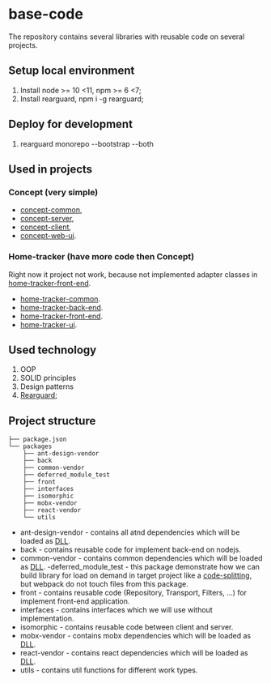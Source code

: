 # base-code

The repository contains several libraries with reusable code on several projects.

## Setup local environment

1. Install node >= 10 <11, npm >= 6 <7;
2. Install rearguard, npm i -g rearguard;

## Deploy for development

1. rearguard monorepo --bootstrap --both

## Used in projects

### Concept (very simple)

- [concept-common](https://gitlab.com/concept-of-client-server-application/common),
- [concept-server](https://gitlab.com/concept-of-client-server-application/server),
- [concept-client](https://gitlab.com/concept-of-client-server-application/client),
- [concept-web-ui](https://gitlab.com/concept-of-client-server-application/web-ui).

### Home-tracker (have more code then Concept)

Right now it project not work, because not implemented adapter classes in [home-tracker-front-end](https://gitlab.com/home-tracker/front-end).

- [home-tracker-common](https://gitlab.com/home-tracker/external).
- [home-tracker-back-end](https://gitlab.com/home-tracker/back-end).
- [home-tracker-front-end](https://gitlab.com/home-tracker/front-end).
- [home-tracker-ui](https://gitlab.com/home-tracker/ui).

## Used technology

1. OOP
2. SOLID principles
3. Design patterns
4. [Rearguard](https://www.npmjs.com/package/rearguard);

## Project structure

```
├── package.json
└── packages
    ├── ant-design-vendor
    ├── back
    ├── common-vendor
    ├── deferred_module_test
    ├── front
    ├── interfaces
    ├── isomorphic
    ├── mobx-vendor
    ├── react-vendor
    └── utils
```

- ant-design-vendor - contains all atnd dependencies which will be loaded as [DLL](https://webpack.js.org/plugins/dll-plugin/).
- back - contains reusable code for implement back-end on nodejs.
- common-vendor - contains common dependencies which will be loaded as [DLL](https://webpack.js.org/plugins/dll-plugin/).
  -deferred_module_test - this package demonstrate how we can build library for load on demand in target project like a [code-splitting](https://webpack.js.org/guides/code-splitting/#root), but webpack do not touch files from this package.
- front - contains reusable code (Repository, Transport, Filters, ...) for implement front-end application.
- interfaces - contains interfaces which we will use without implementation.
- isomorphic - contains reusable code between client and server.
- mobx-vendor - contains mobx dependencies which will be loaded as [DLL](https://webpack.js.org/plugins/dll-plugin/).
- react-vendor - contains react dependencies which will be loaded as [DLL](https://webpack.js.org/plugins/dll-plugin/).
- utils - contains util functions for different work types.
